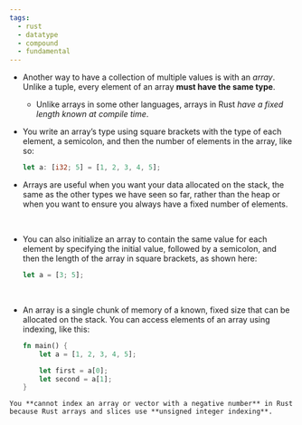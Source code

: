 ```yaml
---
tags:
  - rust
  - datatype
  - compound
  - fundamental
---
```


- Another way to have a collection of multiple values is with an _array_. Unlike a tuple, every element of an array **must have the same type**.
	- Unlike arrays in some other languages, arrays in Rust *have a fixed length known at compile time*.
- You write an array’s type using square brackets with the type of each element, a semicolon, and then the number of elements in the array, like so:
	```rust
	let a: [i32; 5] = [1, 2, 3, 4, 5];
	```

- Arrays are useful when you want your data allocated on the stack, the same as the other types we have seen so far, rather than the heap or when you want to ensure you always have a fixed number of elements.

</br>

- You can also initialize an array to contain the same value for each element by specifying the initial value, followed by a semicolon, and then the length of the array in square brackets, as shown here:
	```rust
	let a = [3; 5];
	```

</br>

- An array is a single chunk of memory of a known, fixed size that can be allocated on the stack. You can access elements of an array using indexing, like this:
	```rust
	fn main() {
	    let a = [1, 2, 3, 4, 5];
	
	    let first = a[0];
	    let second = a[1];
	}
	```

```ad-warning
You **cannot index an array or vector with a negative number** in Rust because Rust arrays and slices use **unsigned integer indexing**.
```